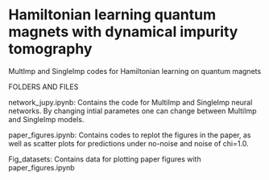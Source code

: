 # Hamiltonian learning quantum magnets with dynamical impurity tomography
MultImp and SingleImp codes for Hamiltonian learning on quantum magnets

FOLDERS AND FILES

network_jupy.ipynb:
Contains the code for MultiImp and SingleImp neural networks. By changing intial parametes one can change between MultiImp and SingleImp models. 

paper_figures.ipynb:
Contains codes to replot the figures in the paper, as well as scatter plots for predictions under no-noise and noise of chi=1.0.

Fig_datasets:
Contains data for plotting paper figures with paper_figures.ipynb


